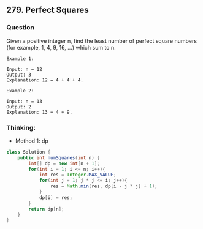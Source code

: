 ## 279. Perfect Squares

### Question
Given a positive integer n, find the least number of perfect square numbers (for example, 1, 4, 9, 16, ...) which sum to n.

```
Example 1:

Input: n = 12
Output: 3
Explanation: 12 = 4 + 4 + 4.

Example 2:

Input: n = 13
Output: 2
Explanation: 13 = 4 + 9.
```

### Thinking:
* Method 1: dp

```Java
class Solution {
    public int numSquares(int n) {
        int[] dp = new int[n + 1];
        for(int i = 1; i <= n; i++){
            int res = Integer.MAX_VALUE;
            for(int j = 1; j * j <= i; j++){
                res = Math.min(res, dp[i - j * j] + 1);
            }
            dp[i] = res;
        }
        return dp[n];
    }
}
```